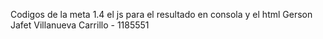 Codigos de la meta 1.4 el js para el resultado en consola y el html
Gerson Jafet Villanueva Carrillo - 1185551
